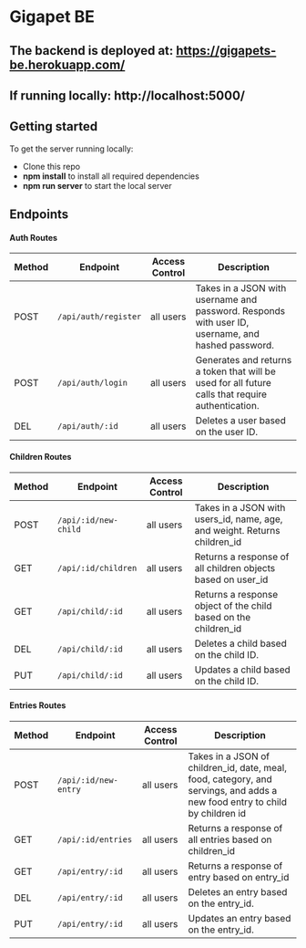 # Gigapet BE

## The backend is deployed at: https://gigapets-be.herokuapp.com/
## If running locally: http://localhost:5000/

## Getting started

To get the server running locally:

- Clone this repo
- **npm install** to install all required dependencies
- **npm run server** to start the local server

## Endpoints

#### Auth Routes

| Method | Endpoint             | Access Control | Description                                                                                       |
| ------ | -------------------- | -------------- | ------------------------------------------------------------------------------------------------- |
| POST   | `/api/auth/register` | all users      | Takes in a JSON with username and password. Responds with user ID, username, and hashed password. |
| POST   | `/api/auth/login`    | all users      | Generates and returns a token that will be used for all future calls that require authentication. |
| DEL    | `/api/auth/:id`      | all users      | Deletes a user based on the user ID.                                                              |

#### Children Routes

| Method | Endpoint             | Access Control | Description                                                                                       |
| ------ | -------------------- | -------------- | ------------------------------------------------------------------------------------------------- |
| POST   | `/api/:id/new-child` | all users      | Takes in a JSON with users_id, name, age, and weight. Returns children_id                         |
| GET    | `/api/:id/children`  | all users      | Returns a response of all children objects based on user_id                                       |
| GET    | `/api/child/:id`     | all users      | Returns a response object of the child based on the children_id                                   |
| DEL    | `/api/child/:id`     | all users      | Deletes a child based on the child ID.                                                            |
| PUT    | `/api/child/:id`     | all users      | Updates a child based on the child ID.                                                            |

#### Entries Routes

| Method | Endpoint             | Access Control | Description                                                                                       |
| ------ | -------------------- | -------------- | ------------------------------------------------------------------------------------------------- |
| POST   | `/api/:id/new-entry` | all users      | Takes in a JSON of children_id, date, meal, food, category, and servings, and adds a new food entry to child by children id  |
| GET    | `/api/:id/entries`   | all users      | Returns a response of all entries based on children_id                                           |
| GET    | `/api/entry/:id`     | all users      | Returns a response of entry based on entry_id                                                    |
| DEL    | `/api/entry/:id`     | all users      | Deletes an entry based on the entry_id.                                                          |
| PUT    | `/api/entry/:id`     | all users      | Updates an entry based on the entry_id.                                                          |
